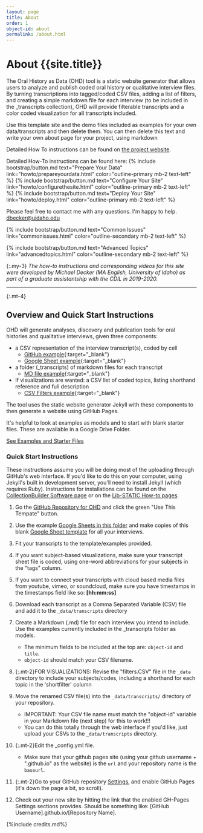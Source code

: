 ```yaml
---
layout: page
title: About 
order: 1
object-id: about
permalink: /about.html
---
```

# About {{site.title}}

The Oral History as Data (OHD) tool is a static website generator that allows users to analyze and publish coded oral history or qualitative interview files. By turning transcriptions into tagged/coded CSV files, adding a list of filters, and creating a simple markdown file for each interview (to be included in the _transcripts collection), OHD will provide filterable transcripts and a color coded visualization for all transcripts included. 

Use this template site and the demo files included as examples for your own data/transcripts and then delete them. You can then delete this text and write your own about page for your project, using markdown 


Detailed How To instructions can be found on [the project website](https://uidaholib.github.io/oral-history-as-data/). 

Detailed How-To instructions can be found here: 
{% include bootstrap/button.md text="Prepare Your Data" link="howto/prepareyourdata.html" color="outline-primary mb-2 text-left" %} 
{% include bootstrap/button.md text="Configure Your Site" link="howto/configurethesite.html" color="outline-primary mb-2 text-left" %}
{% include bootstrap/button.md text="Deploy Your Site" link="howto/deploy.html" color="outline-primary mb-2 text-left" %}


Please feel free to contact me with any questions. I'm happy to help. <dbecker@uidaho.edu>

{% include bootstrap/button.md text="Common Issues" link="commonissues.html" color="outline-secondary mb-2 text-left" %}

{% include bootstrap/button.md text="Advanced Topics" link="advancedtopics.html" color="outline-secondary mb-2 text-left" %}



{:.my-3}
*The how-to instructions and corresponding videos for this site were developed by Michael Decker (MA English, University of Idaho) as part of a graduate assistantship with the CDIL in 2019-2020.*

---

{:.mt-4}
## Overview and Quick Start Instructions

OHD will generate analyses, discovery and publication tools for oral histories and qualitative interviews, given three components:

- a CSV representation of the interview transcript(s), coded by cell 
    - [GitHub example](https://github.com/uidaholib/oral-history-as-data/blob/master/_data/transcripts/armantrout.csv){:target="_blank"}
    - [Google Sheet example](https://docs.google.com/spreadsheets/d/1PjPOTsLjGdfFyIn1S4UyzAWkSHjajCxE7kdxP6asQoE/edit?usp=sharing){:target="_blank"} 
- a folder (_transcripts) of markdown files for each transcript 
    - [MD file example](https://github.com/uidaholib/oral-history-as-data/edit/master/_transcripts/armantrout.md){:target="_blank"}
- If visualizations are wanted: a CSV list of coded topics, listing shorthand reference and full description 
    - [CSV Filters example](https://github.com/uidaholib/oral-history-as-data/blob/master/_data/filters.csv){:target="_blank"}

The tool uses the static website generator Jekyll with these components to then generate a website using GitHub Pages. 

It's helpful to look at examples as models and to start with blank starter files. These are available in a Google Drive Folder. 

<a target="_blank" href="https://drive.google.com/drive/folders/1Vkn6tWRow5-0z4ENJIf3vHWS-UDIQ5Z2?usp=sharing" class='btn btn-outline-primary m-2'>See Examples and Starter Files </a>


### Quick Start Instructions
These instructions assume you will be doing most of the uploading through GitHub's web interface. If you'd like to do this on your computer, using Jekyll's built in development server, you'll need to install Jekyll (which requires Ruby). Instructions for installations can be found on the [CollectionBuilder Software page](https://collectionbuilder.github.io/docs/software.html) or on the [Lib-STATIC How-to pages](https://lib-static.github.io/howto/).

1. Go the [GitHub Repository for OHD](https://github.com/uidaholib/oral-history-as-data) and click the green "Use This Tempate" button.

2. Use the example [Google Sheets in this folder](https://drive.google.com/drive/folders/1Vkn6tWRow5-0z4ENJIf3vHWS-UDIQ5Z2?usp=sharing) and make copies of this blank [Google Sheet template](https://docs.google.com/spreadsheets/d/1uWrPMItiP-XOSkm7gyC8b9bl3tpSQRj9zLzS5y8QnW0/edit#gid=0) for all your interviews.

3. Fit your transcripts to the template/examples provided.

4. If you want subject-based visualizations, make sure your transcript sheet file is coded, using one-word abbreviations for your subjects in the "tags" column.

5. If you want to connect your transcripts with cloud based media files from youtube, vimeo, or soundcloud, make sure you have timestamps in the timestamps field like so: **[hh:mm:ss]**

5. Download each transcript as a Comma Separated Variable (CSV) file and add it to the `_data/transcripts` directory

6. Create a Markdown (.md) file for each interview you intend to include. Use the examples currently included in the _transcripts folder  as models.    
    - The minimum fields to be included at the top are: `object-id`  and `title`. 
    - `object-id` should match your CSV filename.

7. {:.mt-2}FOR VISUALIZATIONS: Revise the "filters.CSV" file in the `_data` directory to include your subjects/codes, including a shorthand for each topic in the 'shortfilter' column

8. Move the renamed CSV file(s) into the `_data/transcripts/` directory of your repository.
    - IMPORTANT: Your CSV file name must match the "object-id" variable in your Markdown file (next step) for this to work!!!
    - You can do this totally through the web interface if you'd like, just upload your CSVs to the `_data/transcripts` directory.

9. {:.mt-2}Edit the _config.yml file. 
    - Make sure that your github pages site (using your github username + ".github.io" as the website) is the `url` and your repository name is the `baseurl`. 

9. {:.mt-2}Go to your GitHub repository [Settings](/settings), and enable GitHub Pages (it's down the page a bit, so scroll).

10. Check out your new site by hitting the link that the enabled GH-Pages Settings sections provides. Should be something like: [GitHub Username].github.io/[Repository Name].

{%include credits.md%} 


 





